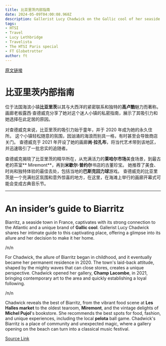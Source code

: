 ```yaml
---
title: 比亚里茨内部指南
date: 2024-05-09T04:00:08.968Z
description: Gallerist Lucy Chadwick on the Gallic cool of her seaside home
tags: 
- HTSI
- Travel
- Lucy Lethbridge
- Travelista
- The HTSI Paris special
- FT Globetrotter
author: ft
---
```


[原文链接](https://ft.com/content/c6fbc077-c972-435c-bf13-55656f1b607e)

# 比亚里茨内部指南

位于法国海滨小镇**比亚里茨**以其与大西洋的紧密联系和独特的**高卢酷**魅力而著称。 画廊老板露西·查德威克分享了她对这个迷人小镇的私密指南，展示了其吸引力和她选择在此定居的原因。 

对查德威克来说，比亚里茨的吸引力始于童年，并于 2020 年成为她的永久住所。 这个小镇轻松随意的氛围，因汹涌的海浪而别具一格，有时甚至会导致商店关门。 查德威克于 2021 年开设了她的画廊**尚·拉孔布**，将当代艺术带到该地区，并迅速吸引了一批忠实的追随者。

查德威克揭晓了比亚里茨的精华所在，从充满活力的**莱哈尔市场**美食场景，到最古老的茶室** Miremont**，再到**米歇尔·普约尔**书店的古董珍宝。 她推荐了美食、时尚和独特体验的最佳去处，包括当地的**巴斯克回力球**游戏。 查德威克的比亚里茨是一个充满社区氛围和意外惊喜的地方，在这里，在海滩上举行的画廊开幕式可能会变成古典音乐节。

---

# An insider’s guide to Biarritz

Biarritz, a seaside town in France, captivates with its strong connection to the Atlantic and a unique brand of **Gallic cool**. Gallerist Lucy Chadwick shares her intimate guide to this captivating place, offering a glimpse into its allure and her decision to make it her home. 

/n/n

For Chadwick, the allure of Biarritz began in childhood, and it eventually became her permanent residence in 2020. The town's laid-back attitude, shaped by the mighty waves that can close stores, creates a unique perspective. Chadwick opened her gallery, **Champ Lacombe**, in 2021, bringing contemporary art to the area and quickly establishing a loyal following. 

/n/n

Chadwick reveals the best of Biarritz, from the vibrant food scene at **Les Halles market** to the oldest tearoom, **Miremont**, and the vintage delights of **Michel Pujol**'s bookstore. She recommends the best spots for food, fashion, and unique experiences, including the local **pelota** ball game. Chadwick's Biarritz is a place of community and unexpected magic, where a gallery opening on the beach can turn into a classical music festival.

[Source Link](https://ft.com/content/c6fbc077-c972-435c-bf13-55656f1b607e)

